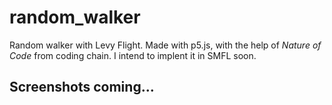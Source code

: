 # random_walker
Random walker with Levy Flight. Made with p5.js, with the help of *Nature of Code* from coding chain. I intend to implent it in SMFL soon.


## Screenshots coming... 
